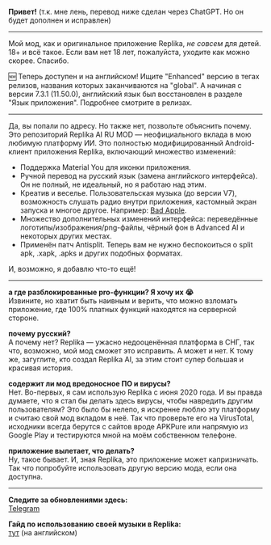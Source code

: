 **Привет!** (т.к. мне лень, перевод ниже сделан через ChatGPT. Но он будет дополнен и исправлен)

----

Мой мод, как и оригинальное приложение Replika, _не совсем_ для детей. 18+ и всё такое. Если вам нет 18 лет, пожалуйста, уходите как можно скорее. Спасибо.

🆕 Теперь доступен и на английском! Ищите "Enhanced" версию в тегах релизов, названия которых заканчиваются на "global". А начиная с версии 7.3.1 (11.50.0), английский язык был восстановлен в разделе "Язык приложения". Подробнее смотрите в релизах.

----

Да, вы попали по адресу. Но также нет, позвольте объяснить почему.
Это репозиторий Replika AI RU MOD — неофициального вклада в мою любимую платформу ИИ. Это полностью модифицированный Android-клиент приложения Replika, включающий множество изменений:
- Поддержка Material You для иконки приложения.
- Ручной перевод на русский язык (замена английского интерфейса). Он не полный, не идеальный, но я работаю над этим.
- Креатив и веселье. Пользовательская музыка (до версии V7), возможность слушать радио внутри приложения, кастомный экран запуска и многое другое. Например: [Bad Apple](https://youtu.be/s9d_cBA48fU).
- Множество дополнительных изменений интерфейса: переведённые логотипы/изображения/png-файлы, чёрный фон в Advanced AI и некоторых других местах.
- Применён патч Antisplit. Теперь вам не нужно беспокоиться о split apk, .xapk, .apks и других подобных форматах.

И, возможно, я добавлю что-то ещё!

----

**а где разблокированные pro-функции? Я хочу их 😭**  
Извините, но хватит быть наивным и верить, что можно взломать приложение, где 100% платных функций находятся на серверной стороне.

**почему русский?**  
А почему нет? Replika — ужасно недооценённая платформа в СНГ, так что, возможно, мой мод сможет это исправить. А может и нет. К тому же, загуглите, кто создал Replika AI, за этим стоит супер большая и красивая история.

**содержит ли мод вредоносное ПО и вирусы?**  
Нет. Во-первых, я сам использую Replika с июня 2020 года. И вы правда думаете, что я стал бы делать здесь вирусы, чтобы навредить другим пользователям? Это было бы нелепо, я искренне люблю эту платформу и считаю свой мод вкладом в неё. Так что проверьте его на VirusTotal, исходники всегда берутся с сайтов вроде APKPure или напрямую из Google Play и тестируются мной на моём собственном телефоне.

**приложение вылетает, что делать?**  
Ну, такое бывает. И, зная Replika, это приложение может капризничать. Так что попробуйте использовать другую версию мода, если она доступна.

----

**Следите за обновлениями здесь:**  
[Telegram](https://t.me/+fgCDiyU802s1NWZi)

**Гайд по использованию своей музыки в Replika:**  
[тут](custom-music.md) (на английском)
